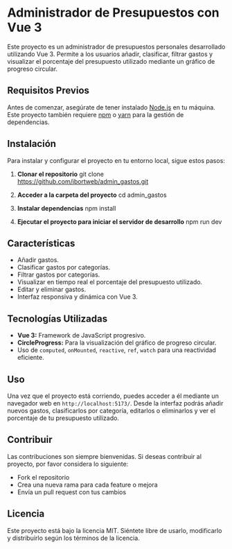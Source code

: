 # Administrador de Presupuestos con Vue 3

Este proyecto es un administrador de presupuestos personales desarrollado utilizando Vue 3. Permite a los usuarios añadir, clasificar, filtrar gastos y visualizar el porcentaje del presupuesto utilizado mediante un gráfico de progreso circular.

## Requisitos Previos

Antes de comenzar, asegúrate de tener instalado [Node.js](https://nodejs.org/) en tu máquina. Este proyecto también requiere [npm](https://npmjs.com/) o [yarn](https://yarnpkg.com/) para la gestión de dependencias.

## Instalación

Para instalar y configurar el proyecto en tu entorno local, sigue estos pasos:

1. **Clonar el repositorio**
git clone https://github.com/jbortweb/admin_gastos.git

2. **Acceder a la carpeta del proyecto**
cd admin_gastos


3. **Instalar dependencias**
npm install


4. **Ejecutar el proyecto para iniciar el servidor de desarrollo**
npm run dev



## Características

- Añadir gastos.
- Clasificar gastos por categorías.
- Filtrar gastos por categorías.
- Visualizar en tiempo real el porcentaje del presupuesto utilizado.
- Editar y eliminar gastos.
- Interfaz responsiva y dinámica con Vue 3.

## Tecnologías Utilizadas

- **Vue 3:** Framework de JavaScript progresivo.
- **CircleProgress:** Para la visualización del gráfico de progreso circular.
- Uso de `computed`, `onMounted`, `reactive`, `ref`, `watch` para una reactividad eficiente.

## Uso

Una vez que el proyecto está corriendo, puedes acceder a él mediante un navegador web en `http://localhost:5173/`. Desde la interfaz podrás añadir nuevos gastos, clasificarlos por categoría, editarlos o eliminarlos y ver el porcentaje de tu presupuesto utilizado.

## Contribuir

Las contribuciones son siempre bienvenidas. Si deseas contribuir al proyecto, por favor considera lo siguiente:

- Fork el repositorio
- Crea una nueva rama para cada feature o mejora
- Envía un pull request con tus cambios

## Licencia

Este proyecto está bajo la licencia MIT. Siéntete libre de usarlo, modificarlo y distribuirlo según los términos de la licencia.